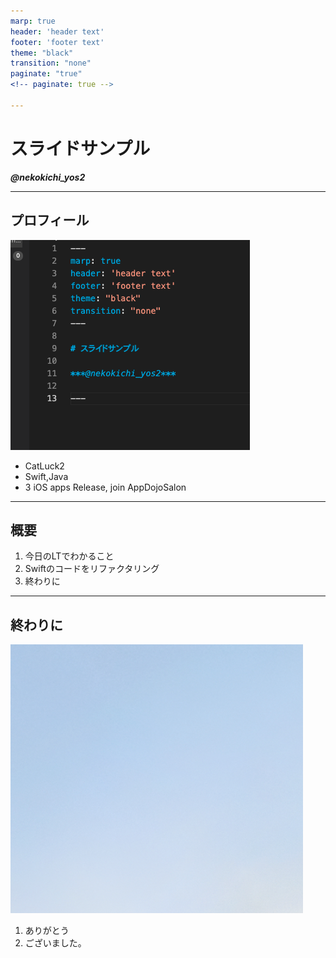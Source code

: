 ```yaml
---
marp: true
header: 'header text'
footer: 'footer text'
theme: "black"
transition: "none"
paginate: "true"
<!-- paginate: true -->

---
```


<!-- _backgroundColor: red -->
# スライドサンプル

***@nekokichi_yos2***

---

## プロフィール

![left 70%](icon.png) 

- CatLuck2
- Swift,Java
- 3 iOS apps Release, join AppDojoSalon 

--- 

## 概要

1. 今日のLTでわかること
2. Swiftのコードをリファクタリング
3. 終わりに

--- 

## 終わりに

![bg center](backgroundImage.png)
1. ありがとう
2. ございました。